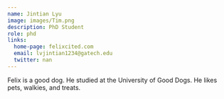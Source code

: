 ```yaml
---
name: Jintian Lyu
image: images/Tim.png
description: PhD Student
role: phd
links:
  home-page: felixcited.com
  email: lvjintian1234@gatech.edu
  twitter: nan
---
```


Felix is a good dog.
He studied at the University of Good Dogs.
He likes pets, walkies, and treats.

